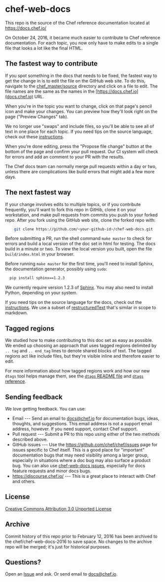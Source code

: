 # chef-web-docs

This repo is the source of the Chef reference documentation located at https://docs.chef.io/

On October 24, 2016, it became much easier to contribute to Chef reference documentation. For each topic, you now only have to make edits to a single file that looks a lot like the final HTML. 

## The fastest way to contribute

If you spot something in the docs that needs to be fixed, the fastest way to get the change in is to edit the file on the GitHub web site. To do this, navigate to the [chef_master/source](https://github.com/chef/chef-web-docs/tree/master/chef_master/source) directory and click on a file to edit. The file names are the same as the names in the [https://docs.chef.io](docs.chef.io) URL. 

When you're in the topic you want to change, click on that page's pencil icon and make your changes. You can preview how they'll look right on the page ("Preview Changes" tab). 

We no longer use "swaps" and include files, so you'll be able to see all of text in one place for each topic. If you need tips on the source language, check out these [instructions](https://docs.chef.io/style_guide.html). 

When you're done editing, press the "Propose file change" button at the bottom of the page and confirm your pull request. Our CI system will check for errors and add an comment to your PR with the results.

The Chef docs team can normally merge pull requests within a day or two, unless there are complications like build errors that might add a few more days.

## The next fastest way

If your change involves edits to multiple topics, or if you contribute frequently, you'll want to fork this repo in GitHib, clone it on your workstation, and make pull requests from commits you push to your forked repo. After you fork using the GitHub web site, clone the forked repo with:

```bash
    git clone https://github.com/<your-github-id>/chef-web-docs.git
```

Before submitting a PR, run the shell command `make master` to check for errors and build a local version of the doc set in html for testing. The docs build in a minute or two. To view the local version you built, open the file `build/index.html` in your browser.

Before running `make master` for the first time, you'll need to install Sphinx, the documentation generator, possibly using `sudo`:

```bash
  pip install sphinx==1.2.3
```
We currently require version 1.2.3 of [Sphinx](http://sphinx-doc.org/). You may also need to install Python, depending on your system. 

If you need tips on the source language for the docs, check out the [instructions](https://docs.chef.io/style_guide.html). We use a subset of [restructuredText](https://docs.chef.io/style_guide.html) that's similar in scope to markdown.

## Tagged regions

We studied how to make contributing to this doc set as easy as possible. We ended up choosing an approach that uses tagged regions delimited by `.. tag` and `.. end_tag` lines to denote shared blocks of text. The tagged regions act like include files, but they're visible inline and therefore easier to edit.

For more information about how tagged regions work and how our new `dtags` tool helps manage them, see the [`dtags` README file](doctools/dtags_readme.md) and [`dtags` reference](doctools/dtags_help.md).

## Sending feedback

We love getting feedback. You can use:

* Email --- Send an email to docs@chef.io for documentation bugs, ideas, thoughts, and suggestions. This email address is not a support email address, however. If you need support, contact Chef support.
* Pull request --- Submit a PR to this repo using either of the two methods described above.
* GitHub issues --- Use the https://github.com/chef/chef/issues page for issues specific to Chef itself. This is a good place for "important" documentation bugs that may need visibility among a larger group, especially in situations where a doc bug may also surface a product bug. You can also use [chef-web-docs issues](https://github.com/chef/chef-web-docs/issues), especially for docs feature requests and minor docs bugs.
* https://discourse.chef.io/ --- This is a great place to interact with Chef and others.

## License

[Creative Commons Attribution 3.0 Unported License](http://creativecommons.org/licenses/by/3.0/)

## Archive

Commit history of this repo prior to February 12, 2016 has been archived to the chef/chef-web-docs-2016 to save space. No changes to the archive repo will be merged; it's just for historical purposes.

## Questions?

Open an [Issue](https://github.com/chef/chef-web-docs/issues) and ask. Or send email to docs@chef.io.
